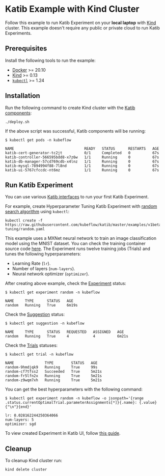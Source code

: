 # Katib Example with Kind Cluster

Follow this example to run Katib Experiment on your **local laptop** with
[Kind](https://github.com/kubernetes-sigs/kind/) cluster. This example doesn't
require any public or private cloud to run Katib Experiments.

## Prerequisites

Install the following tools to run the example:

- [Docker](https://docs.docker.com/get-docker) >= 20.10
- [Kind](https://kind.sigs.k8s.io/docs/user/quick-start/#installation) >= 0.13
- [`kubectl`](https://kubernetes.io/docs/tasks/tools/#kubectl) >= 1.24

## Installation

Run the following command to create Kind cluster with the
[Katib components](https://www.kubeflow.org/docs/components/katib/hyperparameter/#katib-components):

```
./deploy.sh
```

If the above script was successful, Katib components will be running:

```
$ kubectl get pods -n kubeflow

NAME                                READY   STATUS      RESTARTS   AGE
katib-cert-generator-tc2jt          0/1     Completed   0          67s
katib-controller-566595bdd8-x7z6w   1/1     Running     0          67s
katib-db-manager-57cd769cdb-x4lnz   1/1     Running     0          67s
katib-mysql-7894994f88-7l8nd        1/1     Running     0          67s
katib-ui-5767cfccdc-nt6mz           1/1     Running     0          67s
```

## Run Katib Experiment

You can use various [Katib interfaces](https://www.kubeflow.org/docs/components/katib/overview/#katib-interfaces)
to run your first Katib Experiment.

For example, create Hyperparameter Tuning Katib Experiment with
[random search algorithm](https://www.kubeflow.org/docs/components/katib/experiment/#random-search)
using `kubectl`:

```
kubectl create -f https://raw.githubusercontent.com/kubeflow/katib/master/examples/v1beta1/hp-tuning/random.yaml
```

This example uses a MXNet neural network to train an image classification model
using the MNIST dataset. You can check the training container source code
[here](../trial-images/mxnet-mnist).
The Experiment runs twelve training jobs (Trials) and tunes the following hyperparameters:

- Learning Rate (`lr`).
- Number of layers (`num-layers`).
- Neural network optimizer (`optimizer`).

After creating above example, check the
[Experiment](https://www.kubeflow.org/docs/components/katib/overview/#experiment) status:

```
$ kubectl get experiment random -n kubeflow

NAME     TYPE      STATUS   AGE
random   Running   True     6m19s
```

Check the [Suggestion](https://www.kubeflow.org/docs/components/katib/overview/#suggestion) status:

```
$ kubectl get suggestion -n kubeflow

NAME     TYPE      STATUS   REQUESTED   ASSIGNED   AGE
random   Running   True     4           4          6m21s
```

Check the [Trials](https://www.kubeflow.org/docs/components/katib/overview/#trial) statuses:

```
$ kubectl get trial -n kubeflow

NAME              TYPE        STATUS   AGE
random-9hmdjqk9   Running     True     99s
random-cf7tfss2   Succeeded   True     5m21s
random-fr5lfn2x   Running     True     5m21s
random-z9wqm7xh   Running     True     5m21s
```

You can get the best hyperparameters with the following command:

```
$ kubectl get experiment random -n kubeflow -o jsonpath='{range .status.currentOptimalTrial.parameterAssignments[*]}{.name}: {.value}{"\n"}{end}'

lr: 0.028162244250364066
num-layers: 5
optimizer: sgd
```

To view created Experiment in Katib UI, follow
[this guide](https://www.kubeflow.org/docs/components/katib/hyperparameter/#accessing-the-katib-ui).

## Cleanup

To cleanup Kind cluster run:

```
kind delete cluster
```

